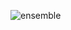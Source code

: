 ![ensemble](https://user-images.githubusercontent.com/37833373/39039178-02fd1f56-44c0-11e8-9946-db8a448b2d56.PNG)
